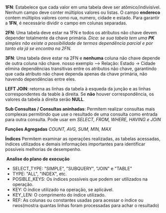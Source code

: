 **1FN**: Estabelece que cada valor em uma tabela deve ser atômico/indivisível.
Nenhum campo deve conter múltiplos valores ou listas. O campo **endereco** contem múltiplos valores como rua, numero, cidade e estado. Para garantir a **1FN**, é necessário dividir o campo em colunas separadas.

**2FN**: Uma tabela deve estar na 1FN e todos os atributos não chave devem depender totalmente da chave primária.
	*Dica*: *se sua tabela tem uma **PK** simples não existe a possibilidade de termos dependência parcial e por tanto*
	*ela já se encontra na 2FN.*

**3FN**: Uma tabela deve estar na 2FN e **nenhuma** coluna não chave depende de outra coluna não chave.
 nosso exemplo --> Relação: Estado -> Cidade
elimina dependências transitivas entre os atributos não chave, garantindo que cada atributo não chave dependa apenas da chave primária, não havendo dependências entre eles.

**LEFT JOIN**: retorna as linhas da tabela à esqueda da junção e as linhas correspondentes da teable à direita. Se **não** houver correspondência, os valores da tabela à direita serão **NULL**.

**Sub Consultas / Consultas aninhadas**: Permitem realizar consultas mais complexas permitindo que use o resultado de uma consulta como entrada para outra consulta. Pode usar em *SELECT, FROM, WHERE, HAVING e JOIN*

**Funções Agregadas** *COUNT, AVG, SUM, MIN, MAX*

**Índices** Permitem examinar as operações realizadas, as tabelas acessadas, índices utilizados e demais informações importantes para identificar possíveis melhorias de desempenho.

​		**Analise do plano de execução**

- SELECT_TYPE: "SIMPLE", "SUBQUERY", "JOIN" e "TABLE"
- TYPE: "ALL", "INDEX", etc.
- POSIBLE_KEYS: Os índices possíveis que podem ser utilizados na operação.
- KEY: O índice utilizado na operação, se aplicável.
- KEY_LEN: O comprimento do índice utilizado.
- REF: As colunas ou constantes usadas para acessar o índice ou rwos(mostra quantas linhas foram processadas para achar o resultado)

